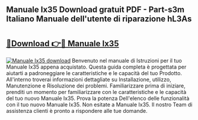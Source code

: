 ## Manuale Ix35 Download gratuit PDF - Part-s3m Italiano Manuale dell'utente di riparazione hL3As

# <h2><a href="http://dfh4m5.blite.top/?on=Manuale+Ix35">🔗Download 👉🔴 Manuale Ix35</a></h2>

[![Manuale Ix35 download](https://i.imgur.com/lujVjoI.png)](http://dfh4m5.blite.top/?on=Manuale+Ix35)
Benvenuto nel manuale di Istruzioni per il tuo Manuale Ix35 appena acquistato. Questa guida completa è progettata per aiutarti a padroneggiare le caratteristiche e le capacità del tuo Prodotto. All'interno troverai informazioni dettagliate su Installazione, utilizzo, Manutenzione e Risoluzione dei problemi. Familiarizzare prima di iniziare, prenditi un momento per familiarizzare con le caratteristiche e le capacità del tuo nuovo Manuale Ix35. Prova la potenza Dell'elenco delle funzionalità con il tuo nuovo Manuale Ix35. Non esitate a Manuale Ix35. Il nostro Team di assistenza clienti è pronto a rispondere alle tue domande.
